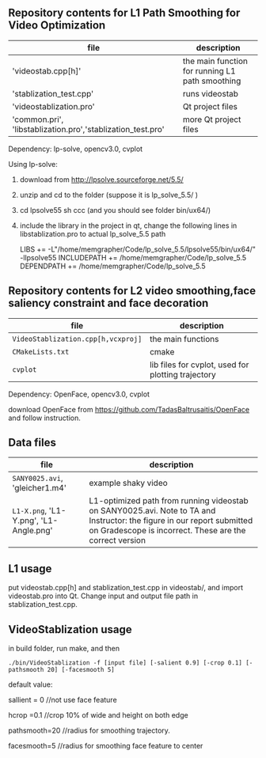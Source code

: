 ## Repository contents for L1 Path Smoothing for Video Optimization

| file | description |
| --- | --- |
| 'videostab.cpp[h]' | the main function for running L1 path smoothing |
| 'stablization_test.cpp' | runs videostab |
| 'videostablization.pro'| Qt project files |
| 'common.pri', 'libstablization.pro','stablization_test.pro' | more Qt project files |

Dependency: lp-solve, opencv3.0, cvplot

Using lp-solve:

1. download from http://lpsolve.sourceforge.net/5.5/
 
2. unzip and cd to the folder (suppose it is lp_solve_5.5/ )

3. cd lpsolve55
    sh ccc  (and you should see folder bin/ux64/)

4. include the library in the project
    in qt, change the following lines in libstablization.pro to actual lp_solve_5.5 path

    LIBS += -L"/home/memgrapher/Code/lp_solve_5.5/lpsolve55/bin/ux64/" -llpsolve55
    INCLUDEPATH += /home/memgrapher/Code/lp_solve_5.5
    DEPENDPATH  += /home/memgrapher/Code/lp_solve_5.5
    
## Repository contents for L2 video smoothing,face saliency constraint and face decoration

| file | description |
| --- | --- |
| `VideoStablization.cpp[h,vcxproj]` | the main functions |
| `CMakeLists.txt` | cmake |
| `cvplot`  | lib files for cvplot, used for plotting trajectory |

Dependency: OpenFace, opencv3.0, cvplot

download OpenFace from https://github.com/TadasBaltrusaitis/OpenFace and follow instruction.

## Data files

| file | description |
| --- | --- |
| `SANY0025.avi`, 'gleicher1.m4' | example shaky video |
| `L1-X.png`, 'L1-Y.png', 'L1-Angle.png' | L1-optimized path from running videostab on SANY0025.avi. Note to TA and Instructor: the figure in our report submitted on Gradescope is incorrect. These are the correct version |

## L1 usage

put videostab.cpp[h] and stablization_test.cpp in videostab/, and import videostab.pro into Qt. Change input and output file path in stablization_test.cpp.

## VideoStablization usage

in build folder, run make, and then

    ./bin/VideoStablization -f [input file] [-salient 0.9] [-crop 0.1] [-pathsmooth 20] [-facesmooth 5]
    
default value: 

sallient = 0 //not use face feature

hcrop =0.1 //crop 10% of wide and height on both edge

pathsmooth=20 //radius for smoothing trajectory.

facesmooth=5 //radius for smoothing face feature to center

